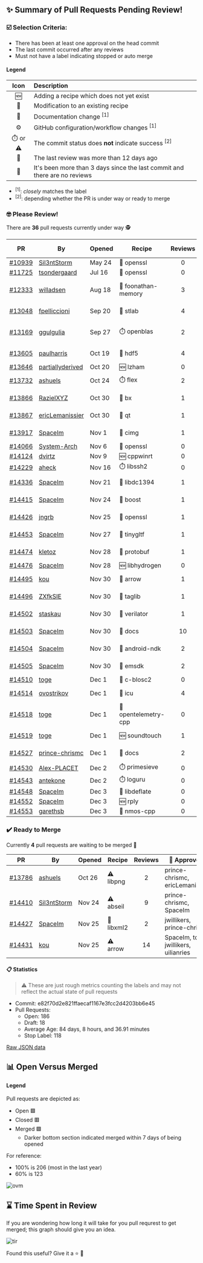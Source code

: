 ## :sparkles: Summary of Pull Requests Pending Review!

### :ballot_box_with_check: Selection Criteria:

- There has been at least one approval on the head commit
- The last commit occurred after any reviews
- Must not have a label indicating stopped or auto merge

#### Legend

Icon | Description
:---:|:---
:new: | Adding a recipe which does not yet exist 
:memo: | Modification to an existing recipe 
:green_book: | Documentation change <sup>[1]</sup> 
:gear: | GitHub configuration/workflow changes <sup>[1]</sup>
:stopwatch: or :warning: | The commit status does **not** indicate success <sup>[2]</sup> 
:bell: | The last review was more than 12 days ago 
:eyes: | It's been more than 3 days since the last commit and there are no reviews 

- <sup>[1]</sup>: _closely_ matches the label
- <sup>[2]</sup>: depending whether the PR is under way or ready to merge

### :nerd_face: Please Review! 

There are **36** pull requests currently under way :detective:

PR | By | Opened | Recipe | Reviews | Last | :stop_sign: Blockers | :star2: Approvers
:---: | --- | --- | --- | :---: | --- | --- | ---
[#10939](https://github.com/conan-io/conan-center-index/pull/10939)|[Sil3ntStorm](https://github.com/Sil3ntStorm)|May 24|:memo: openssl|0|:eyes:||
[#11725](https://github.com/conan-io/conan-center-index/pull/11725)|[tsondergaard](https://github.com/tsondergaard)|Jul 16|:memo: openssl|0|:eyes:||
[#12333](https://github.com/conan-io/conan-center-index/pull/12333)|[willadsen](https://github.com/willadsen)|Aug 18|:memo: foonathan-memory|3|Oct 15 :bell:||SSE4
[#13048](https://github.com/conan-io/conan-center-index/pull/13048)|[fpelliccioni](https://github.com/fpelliccioni)|Sep 20|:memo: stlab|4|Dec 1||
[#13169](https://github.com/conan-io/conan-center-index/pull/13169)|[ggulgulia](https://github.com/ggulgulia)|Sep 27|:stopwatch: openblas|2|Sep 27 :bell:||
[#13605](https://github.com/conan-io/conan-center-index/pull/13605)|[paulharris](https://github.com/paulharris)|Oct 19|:memo: hdf5|4|Nov 8 :bell:||
[#13646](https://github.com/conan-io/conan-center-index/pull/13646)|[partiallyderived](https://github.com/partiallyderived)|Oct 20|:new: lzham|0|||
[#13732](https://github.com/conan-io/conan-center-index/pull/13732)|[ashuels](https://github.com/ashuels)|Oct 24|:stopwatch: flex|2|Nov 2 :bell:||prince-chrismc
[#13866](https://github.com/conan-io/conan-center-index/pull/13866)|[RazielXYZ](https://github.com/RazielXYZ)|Oct 30|:memo: bx|1|Nov 2 :bell:||
[#13867](https://github.com/conan-io/conan-center-index/pull/13867)|[ericLemanissier](https://github.com/ericLemanissier)|Oct 30|:memo: qt|1|Nov 28||
[#13917](https://github.com/conan-io/conan-center-index/pull/13917)|[SpaceIm](https://github.com/SpaceIm)|Nov 1|:memo: cimg|1|Nov 23||
[#14066](https://github.com/conan-io/conan-center-index/pull/14066)|[System-Arch](https://github.com/System-Arch)|Nov 6|:memo: openssl|0|||
[#14124](https://github.com/conan-io/conan-center-index/pull/14124)|[dvirtz](https://github.com/dvirtz)|Nov 9|:new: cppwinrt|0|:eyes:||
[#14229](https://github.com/conan-io/conan-center-index/pull/14229)|[aheck](https://github.com/aheck)|Nov 16|:stopwatch: libssh2|0|:eyes:||
[#14336](https://github.com/conan-io/conan-center-index/pull/14336)|[SpaceIm](https://github.com/SpaceIm)|Nov 21|:memo: libdc1394|1|Nov 29||uilianries
[#14415](https://github.com/conan-io/conan-center-index/pull/14415)|[SpaceIm](https://github.com/SpaceIm)|Nov 24|:memo: boost|1|Nov 28||jwillikers
[#14426](https://github.com/conan-io/conan-center-index/pull/14426)|[jngrb](https://github.com/jngrb)|Nov 25|:memo: openssl|1|Nov 25||
[#14453](https://github.com/conan-io/conan-center-index/pull/14453)|[SpaceIm](https://github.com/SpaceIm)|Nov 27|:memo: tinygltf|1|Dec 2||uilianries
[#14474](https://github.com/conan-io/conan-center-index/pull/14474)|[kletoz](https://github.com/kletoz)|Nov 28|:memo: protobuf|1|Dec 2||
[#14476](https://github.com/conan-io/conan-center-index/pull/14476)|[SpaceIm](https://github.com/SpaceIm)|Nov 28|:new: libhydrogen|0|||
[#14495](https://github.com/conan-io/conan-center-index/pull/14495)|[kou](https://github.com/kou)|Nov 30|:memo: arrow|1|Dec 1||jwillikers
[#14496](https://github.com/conan-io/conan-center-index/pull/14496)|[ZXfkSIE](https://github.com/ZXfkSIE)|Nov 30|:memo: taglib|1|Dec 2||
[#14502](https://github.com/conan-io/conan-center-index/pull/14502)|[staskau](https://github.com/staskau)|Nov 30|:memo: verilator|1|Dec 2||uilianries
[#14503](https://github.com/conan-io/conan-center-index/pull/14503)|[SpaceIm](https://github.com/SpaceIm)|Nov 30|:green_book: docs|10|Dec 2||jwillikers
[#14504](https://github.com/conan-io/conan-center-index/pull/14504)|[SpaceIm](https://github.com/SpaceIm)|Nov 30|:memo: android-ndk|2|Dec 2||
[#14505](https://github.com/conan-io/conan-center-index/pull/14505)|[SpaceIm](https://github.com/SpaceIm)|Nov 30|:memo: emsdk|2|Dec 2||jwillikers
[#14510](https://github.com/conan-io/conan-center-index/pull/14510)|[toge](https://github.com/toge)|Dec 1|:memo: c-blosc2|0|||
[#14514](https://github.com/conan-io/conan-center-index/pull/14514)|[ovostrikov](https://github.com/ovostrikov)|Dec 1|:memo: icu|4|Dec 1||SpaceIm, jwillikers
[#14518](https://github.com/conan-io/conan-center-index/pull/14518)|[toge](https://github.com/toge)|Dec 1|:memo: opentelemetry-cpp|0|||
[#14519](https://github.com/conan-io/conan-center-index/pull/14519)|[toge](https://github.com/toge)|Dec 1|:new: soundtouch|1|Dec 2||MartinDelille
[#14527](https://github.com/conan-io/conan-center-index/pull/14527)|[prince-chrismc](https://github.com/prince-chrismc)|Dec 1|:green_book: docs|2|Dec 2||SSE4
[#14530](https://github.com/conan-io/conan-center-index/pull/14530)|[Alex-PLACET](https://github.com/Alex-PLACET)|Dec 2|:stopwatch: primesieve|0|||
[#14543](https://github.com/conan-io/conan-center-index/pull/14543)|[antekone](https://github.com/antekone)|Dec 2|:stopwatch: loguru|0|||
[#14548](https://github.com/conan-io/conan-center-index/pull/14548)|[SpaceIm](https://github.com/SpaceIm)|Dec 3|:memo: libdeflate|0|||
[#14552](https://github.com/conan-io/conan-center-index/pull/14552)|[SpaceIm](https://github.com/SpaceIm)|Dec 3|:new: rply|0|||
[#14553](https://github.com/conan-io/conan-center-index/pull/14553)|[garethsb](https://github.com/garethsb)|Dec 3|:memo: nmos-cpp|0|||


### :heavy_check_mark: Ready to Merge 

Currently **4** pull requests are waiting to be merged :tada:


PR | By | Opened | Recipe | Reviews | :star2: Approvers
:---: | --- | --- | --- | :---: | ---
[#13786](https://github.com/conan-io/conan-center-index/pull/13786)|[ashuels](https://github.com/ashuels)|Oct 26|:warning: libpng|2|prince-chrismc, ericLemanissier
[#14410](https://github.com/conan-io/conan-center-index/pull/14410)|[Sil3ntStorm](https://github.com/Sil3ntStorm)|Nov 24|:warning: abseil|9|prince-chrismc, SpaceIm
[#14427](https://github.com/conan-io/conan-center-index/pull/14427)|[SpaceIm](https://github.com/SpaceIm)|Nov 25|:memo: libxml2|2|jwillikers, prince-chrismc
[#14431](https://github.com/conan-io/conan-center-index/pull/14431)|[kou](https://github.com/kou)|Nov 25|:warning: arrow|14|SpaceIm, toge, jwillikers, uilianries


#### :clipboard: Statistics

> :warning: These are just rough metrics counting the labels and may not reflect the actual state of pull requests

- Commit: e82f70d2e821ffaecaf1167e3fcc2d4203bb6e45
- Pull Requests:
	- Open: 186
	- Draft: 18
	- Average Age: 84 days, 8 hours, and 36.91 minutes
	- Stop Label: 118
	

[Raw JSON data](https://raw.githubusercontent.com/prince-chrismc/conan-center-index-pending-review/raw-data/pending-review.json)

## :bar_chart: Open Versus Merged

#### Legend

Pull requests are depicted as:

- Open  :green_square:
- Closed :red_square:
- Merged :purple_square:
  - Darker bottom section indicated merged within 7 days of being opened

For reference:

- 100% is 206 (most in the last year)
- 60% is 123

![ovm](https://github.com/prince-chrismc/conan-center-index-pending-review/blob/raw-data/open-versus-merged.gif?raw=true)

## :hourglass: Time Spent in Review

If you are wondering how long it will take for you pull requrest to get merged; this graph should give you an idea.

![tir](https://github.com/prince-chrismc/conan-center-index-pending-review/blob/raw-data/time-in-review.png?raw=true)

Found this useful? Give it a :star: :pray:
	